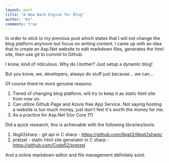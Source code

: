 ```yaml
--- 
layout: post
title: "A New Back Engine for Blog"
author: "Ke"
comments: true
---
```


In order to stick to my previous post which states that I will not change the blog platform anymore but focus on writing content. I came up with an idea that to create an Asp.Net website to edit markdown files, generates the html site, then use git to commit to Github. 
 
I know, kind of ridiculous. Why do I bother? Just setup a dynamic blog! 
 
But you know, we, developers, always do stuff just because... we can... 
 
Of course there're more genuine reasons: 
 
1. Tiered of changing blog platform, will try to keep it as static html site from now on. 
2. Can utilize Github Page and Azure free App Service. Not saying hosting a website is too much money, just don't feel it's worth the money for me. 
3. As a practice for Asp.Net 5(or Core 1?) 
 
Did a quick research, this is achievable with the following libraries/tools: 
 
1. libgit2sharp - git api in C sharp - https://github.com/libgit2/libgit2sharp/ 
2. pretzel - static html site generator in C sharp - https://github.com/Code52/pretzel 
 
And a online markdown editor and file management definitely exist. 